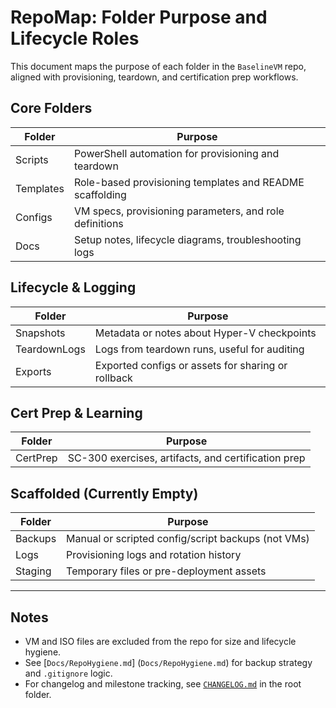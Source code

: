 # RepoMap: Folder Purpose and Lifecycle Roles

This document maps the purpose of each folder in the `BaselineVM` repo, aligned with provisioning, teardown, and certification prep workflows.

## Core Folders

| Folder         | Purpose                                                  |
|----------------|----------------------------------------------------------|
| Scripts        | PowerShell automation for provisioning and teardown      |
| Templates      | Role-based provisioning templates and README scaffolding |
| Configs        | VM specs, provisioning parameters, and role definitions  |
| Docs           | Setup notes, lifecycle diagrams, troubleshooting logs    |

## Lifecycle & Logging

| Folder         | Purpose                                                  |
|----------------|----------------------------------------------------------|
| Snapshots      | Metadata or notes about Hyper-V checkpoints              |
| TeardownLogs   | Logs from teardown runs, useful for auditing             |
| Exports        | Exported configs or assets for sharing or rollback       |

## Cert Prep & Learning

| Folder         | Purpose                                                  |
|----------------|----------------------------------------------------------|
| CertPrep       | SC-300 exercises, artifacts, and certification prep      |

## Scaffolded (Currently Empty)

| Folder         | Purpose                                                  |
|----------------|----------------------------------------------------------|
| Backups        | Manual or scripted config/script backups (not VMs)       |
| Logs           | Provisioning logs and rotation history                   |
| Staging        | Temporary files or pre-deployment assets                 |

---

## Notes

- VM and ISO files are excluded from the repo for size and lifecycle hygiene.  
- See [`Docs/RepoHygiene.md`] (`Docs/RepoHygiene.md`) for backup strategy and `.gitignore` logic.  
- For changelog and milestone tracking, see [`CHANGELOG.md`](`../CHANGELOG.md`) in the root folder.


